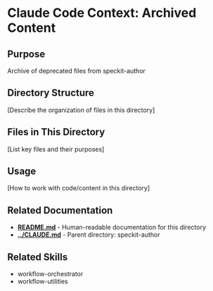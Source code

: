# Claude Code Context: Archived Content

## Purpose

Archive of deprecated files from speckit-author

## Directory Structure

[Describe the organization of files in this directory]

## Files in This Directory

[List key files and their purposes]

## Usage

[How to work with code/content in this directory]


## Related Documentation

- **[README.md](README.md)** - Human-readable documentation for this directory
- **[../CLAUDE.md](../CLAUDE.md)** - Parent directory: speckit-author

## Related Skills

- workflow-orchestrator
- workflow-utilities